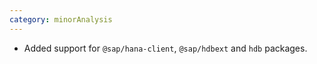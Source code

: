 ```yaml
---
category: minorAnalysis
---
```

* Added support for `@sap/hana-client`, `@sap/hdbext` and `hdb` packages.
